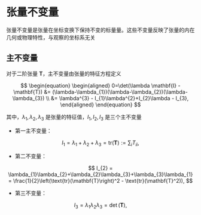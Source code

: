 # 张量不变量

<span class="gray-text">
张量不变量是张量在坐标变换下保持不变的标量量。这些不变量反映了张量的内在几何或物理特性，与观察的坐标系无关
</span>

## 主不变量

对于二阶张量 $\mathbf{T}$，主不变量由张量的特征方程定义

$$
\begin{equation}
\begin{aligned}
0=\det(\lambda \mathbf{I} - \mathbf{T}) &= (\lambda-\lambda_{1})(\lambda-\lambda_{2})(\lambda-\lambda_{3}) \\
&= \lambda^{3} - I_{1}\lambda^{2}+I_{2}\lambda - I_{3},
\end{aligned}
\end{equation}
$$

其中，$\lambda_{1},\lambda_{2},\lambda_{3}$ 是张量的特征值，$I_{1},I_{2},I_{3}$ 是三个主不变量

- 第一主不变量：

$$
I_{1} = \lambda_{1}+\lambda_{2}+\lambda_{3} = \text{tr}(\mathbf{T}) := \sum_{i}T_{ii},
$$

- 第二不变量：

$$
I_{2} = \lambda_{1}\lambda_{2}+\lambda_{2}\lambda_{3}+\lambda_{3}\lambda_{1} = \frac{1}{2}\left(\text{tr}(\mathbf{T}\right)^2 - \text{tr}(\mathbf{T}^2)),
$$

- 第三不变量：

$$
I_{3} = \lambda_{1}\lambda_{2}\lambda_{3} = \det(\mathbf{T}),
$$